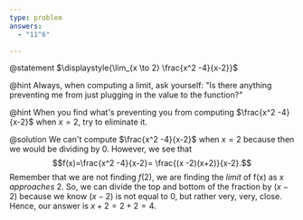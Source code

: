```yaml
---
type: problem
answers:
  - "11^6"

---
```


@statement
$\displaystyle{\lim_{x \to 2} \frac{x^2 -4}{x-2}}$

@hint
Always, when computing a limit, ask yourself: "Is there anything preventing me from just plugging in the value to the function?"

@hint
When you find what's preventing you from computing  $\frac{x^2 -4}{x-2}$  when  $x=2$, try to eliminate it.

@solution
We can't compute $\frac{x^2 -4}{x-2}$  when  $x=2$ because then we would be dividing by $0$. However, we see that
$$f(x)=\frac{x^2 -4}{x-2}= \frac{(x -2)(x+2)}{x-2}.$$
Remember that we are not finding $f(2)$, we are finding the _limit_ of f(x) as x _approaches_ 2. So, we can divide the top and bottom of the fraction by $(x−2)$ because we know $(x−2)$ is not equal to $0$, but rather very, very, close. Hence, our answer is $x+2=2+2=4.$


<!--stackedit_data:
eyJoaXN0b3J5IjpbNDAxMzEyNzkxXX0=
-->